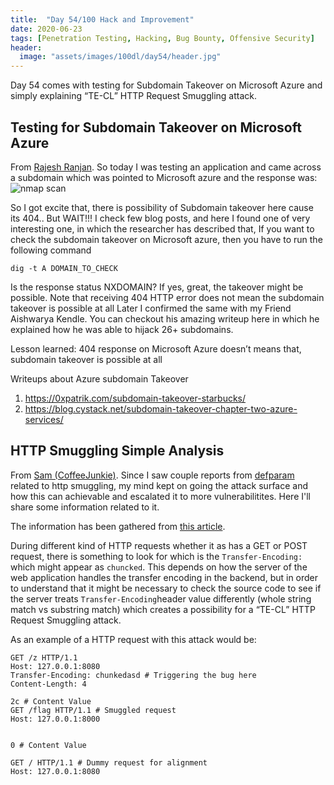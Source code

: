 ```yaml
---
title:  "Day 54/100 Hack and Improvement"
date: 2020-06-23
tags: [Penetration Testing, Hacking, Bug Bounty, Offensive Security]
header: 
  image: "assets/images/100dl/day54/header.jpg"
---
```

Day 54 comes with testing for Subdomain Takeover on Microsoft Azure and simply explaining “TE-CL” HTTP Request Smuggling attack.


## Testing for Subdomain Takeover on Microsoft Azure
From [Rajesh Ranjan](https://twitter.com/eh_rajesh). So today I was testing an application and came across a subdomain which was pointed to Microsoft azure and the response was:
<img src="{{ site.url }}{{ site.baseurl }}/assets/images/100dl/day54/pic.png" alt="nmap scan">

So I got excite that, there is possibility of Subdomain takeover here cause its 404.. But WAIT!!!
I check few blog posts, and here I found one of very interesting one, in which the researcher has described that, If you want to check the subdomain takeover on Microsoft azure, then you have to run the following command

```
dig -t A DOMAIN_TO_CHECK
```

Is the response status NXDOMAIN? If yes, great, the takeover might be possible. Note that receiving 404 HTTP error does not mean the subdomain takeover is possible at all
Later I confirmed the same with my Friend Aishwarya Kendle. You can checkout his amazing writeup here in which he explained how he was able to hijack 26+ subdomains.

Lesson learned: 404 response on Microsoft Azure doesn’t means that, subdomain takeover is possible at all

Writeups about Azure subdomain Takeover
1. https://0xpatrik.com/subdomain-takeover-starbucks/
2. https://blog.cystack.net/subdomain-takeover-chapter-two-azure-services/

## HTTP Smuggling Simple Analysis 

From [Sam (CoffeeJunkie)](https://twitter.com/coffeejunkiee_). Since I saw couple reports from [defparam](https://hackerone.com/defparam) related to http smuggling, my mind kept on going the attack surface and how this can achievable and escalated it to more vulnerabilitites. Here I'll share some information related to it. 

The information has been gathered from [this article](https://blog.deteact.com/gunicorn-http-request-smuggling/).

During different kind of HTTP requests whether it as has a GET or POST request, there is something to look for which is the ```Transfer-Encoding:``` which might appear as ```chuncked```. This depends on how the server of the web application handles the transfer encoding in the backend, but in order to understand that it might be necessary to check the source code to see if the server treats ```Transfer-Encoding```header value differently (whole string match vs substring match) which creates a possibility for a “TE-CL” HTTP Request Smuggling attack.

As an example of a HTTP request with this attack would be:
```
GET /z HTTP/1.1
Host: 127.0.0.1:8080
Transfer-Encoding: chunkedasd # Triggering the bug here 
Content-Length: 4
 
2c # Content Value 
GET /flag HTTP/1.1 # Smuggled request 
Host: 127.0.0.1:8000
 
 
0 # Content Value 
 
GET / HTTP/1.1 # Dummy request for alignment
Host: 127.0.0.1:8080
```

